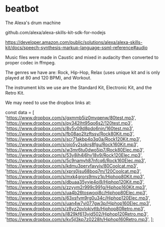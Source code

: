 # beatbot
The Alexa's drum machine

github.com/alexa/alexa-skills-kit-sdk-for-nodejs

https://developer.amazon.com/public/solutions/alexa/alexa-skills-kit/docs/speech-synthesis-markup-language-ssml-reference#audio

Music files were made in Caustic and mixed in audacity then converted to proper codec in ffmpeg.

The genres we have are: Rock, Hip-Hop, Relax (uses unique kit and is only played at 80 and 120 BPM), and Workout.

The instrument kits we use are the Standard Kit, Electronic Kit, and the Retro Kit.

We may need to use the dropbox links at:

const data = [
'https://www.dropbox.com/s/gxmmb5iz0mvqenw/80test.mp3',
'https://www.dropbox.com/s/py342lht95qo6s2/120test.mp3',
'https://www.dropbox.com/s/8v5v09d8pdo6njn/160test.mp3',
'https://www.dropbox.com/s/fb08ao2ltzftssy/Rock80Kit.mp3',
'https://www.dropbox.com/s/scr71akbp4p3q0a/Rock120Kit.mp3',
'https://www.dropbox.com/s/oio5y2sskrs8fgu/Rock160Kit.mp3',
'https://www.dropbox.com/s/w3mr6tu0dwo5ip7/Rock80Elec.mp3',
'https://www.dropbox.com/s/53y8jh4j6hv18v9/Rock120Elec.mp3',
'https://www.dropbox.com/s/5c9namyh87nfcq6/Rock160Elec.mp3',
'https://www.dropbox.com/s/kdmu3pervfavyiv/80Coolcat.mp3',
'https://www.dropbox.com/s/xprs0jsu68boq7m/120Coolcat.mp3',
'https://www.dropbox.com/s/mxk4grors9mvz1p/Hiphop80Kit.mp3',
'https://www.dropbox.com/s/dbuaa35yyje4oi9/Hiphop120Kit.mp3',
'https://www.dropbox.com/s/zzyym2r999c991g/Hiphop160Kit.mp3',
'https://www.dropbox.com/s/ua4b26toswooj8c/Hiphop80Elec.mp3',
'https://www.dropbox.com/s/63xsfvm9rg0u34c/Hiphop120Elec.mp3',
'https://www.dropbox.com/s/uan4w7yi077gw3p/Hiphop160Elec.mp3',
'https://www.dropbox.com/s/z8yz2pvlokivttb/Hiphop80Retro.mp3',
'https://www.dropbox.com/s/l829kf613yjd502/Hiphop120Retro.mp3',
'https://www.dropbox.com/s/kv5jl3kp7z0228h/Hiphop160Retro.mp3',
];





